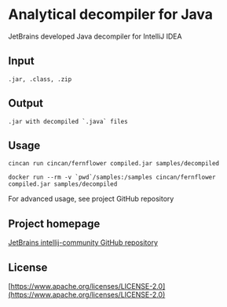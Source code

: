 # Analytical decompiler for Java

JetBrains developed Java decompiler for IntelliJ IDEA

## Input

```
.jar, .class, .zip
```

## Output

```
.jar with decompiled `.java` files
```

## Usage

```
cincan run cincan/fernflower compiled.jar samples/decompiled
```

```
docker run --rm -v `pwd`/samples:/samples cincan/fernflower compiled.jar samples/decompiled
```

For advanced usage, see project GitHub repository

## Project homepage
[JetBrains intellij-community GitHub repository](https://github.com/JetBrains/intellij-community/tree/master/plugins/java-decompiler/engine)


## License

[https://www.apache.org/licenses/LICENSE-2.0](https://www.apache.org/licenses/LICENSE-2.0)
